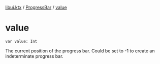 [libui.ktx](../README.md) / [ProgressBar](README.md) / [value](value.md)

# value

`var value: Int`

The current position of the progress bar.
Could be set to -1 to create an indeterminate progress bar.


